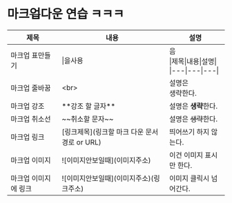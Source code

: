 # 마크~~업~~다운 연습 ㅋㅋㅋ

|제목|내용|설명|
|---|---|---|
|마크업 표만들기|\|을사용|음<br> \|제목\|내용\|설명\|<br>\|---\|---\|---\||
|마크업 줄바꿈|\<br>|설명은 <br>생략한다.|
|마크업 강조| \*\*강조 할 글자** |설명은 **생략**한다. |
|마크업 취소선 | \~~취소할 문자~~ | 설명은 ~~생략~~한다. |
|마크업 링크| [링크제목](링크할 마크 다운 문서 경로 or URL) | 띄어쓰기 하지 않는다.|
|마크업 이미지|\!\[이미지안보일때](이미지주소)| 이건 이미지 표시만 한다.|
|마크업 이미지에 링크|\!\[이미지안보일때](이미지주소)(링크주소)| 이미지 클릭시 넘어간다.|

